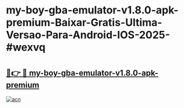 # my-boy-gba-emulator-v1.8.0-apk-premium-Baixar-Gratis-Ultima-Versao-Para-Android-IOS-2025-#wexvq

# <h2><a href="https://ainizakaria.my?title=my-boy-gba-emulator-v1.8.0-apk-premium&ref=24M">🔗👉 🔴 my-boy-gba-emulator-v1.8.0-apk-premium</a></h2>

[![acn](https://github.com/user-attachments/assets/0f9c940e-d8b0-45ae-aac7-cd30a18b3e1c)](https://ainizakaria.my?title=my-boy-gba-emulator-v1.8.0-apk-premium&ref=24M)

